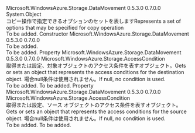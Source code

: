 <Type Name="CopyOptions" FullName="Microsoft.WindowsAzure.Storage.DataMovement.CopyOptions">
  <TypeSignature Language="C#" Value="public sealed class CopyOptions" />
  <TypeSignature Language="ILAsm" Value=".class public auto ansi sealed beforefieldinit CopyOptions extends System.Object" />
  <TypeSignature Language="DocId" Value="T:Microsoft.WindowsAzure.Storage.DataMovement.CopyOptions" />
  <TypeSignature Language="VB.NET" Value="Public NotInheritable Class CopyOptions" />
  <TypeSignature Language="F#" Value="type CopyOptions = class" />
  <AssemblyInfo>
    <AssemblyName>Microsoft.WindowsAzure.Storage.DataMovement</AssemblyName>
    <AssemblyVersion>0.5.3.0</AssemblyVersion>
    <AssemblyVersion>0.7.0.0</AssemblyVersion>
  </AssemblyInfo>
  <Base>
    <BaseTypeName>System.Object</BaseTypeName>
  </Base>
  <Interfaces />
  <Docs>
    <summary>
            <span data-ttu-id="19ba2-101">コピー操作で指定できるオプションのセットを表します</span><span class="sxs-lookup"><span data-stu-id="19ba2-101">Represents a set of options that may be specified for copy operation</span></span>
            </summary>
    <remarks>To be added.</remarks>
  </Docs>
  <Members>
    <Member MemberName=".ctor">
      <MemberSignature Language="C#" Value="public CopyOptions ();" />
      <MemberSignature Language="ILAsm" Value=".method public hidebysig specialname rtspecialname instance void .ctor() cil managed" />
      <MemberSignature Language="DocId" Value="M:Microsoft.WindowsAzure.Storage.DataMovement.CopyOptions.#ctor" />
      <MemberSignature Language="VB.NET" Value="Public Sub New ()" />
      <MemberType>Constructor</MemberType>
      <AssemblyInfo>
        <AssemblyName>Microsoft.WindowsAzure.Storage.DataMovement</AssemblyName>
        <AssemblyVersion>0.5.3.0</AssemblyVersion>
        <AssemblyVersion>0.7.0.0</AssemblyVersion>
      </AssemblyInfo>
      <Parameters />
      <Docs>
        <summary>To be added.</summary>
        <remarks>To be added.</remarks>
      </Docs>
    </Member>
    <Member MemberName="DestinationAccessCondition">
      <MemberSignature Language="C#" Value="public Microsoft.WindowsAzure.Storage.AccessCondition DestinationAccessCondition { get; set; }" />
      <MemberSignature Language="ILAsm" Value=".property instance class Microsoft.WindowsAzure.Storage.AccessCondition DestinationAccessCondition" />
      <MemberSignature Language="DocId" Value="P:Microsoft.WindowsAzure.Storage.DataMovement.CopyOptions.DestinationAccessCondition" />
      <MemberSignature Language="VB.NET" Value="Public Property DestinationAccessCondition As AccessCondition" />
      <MemberSignature Language="F#" Value="member this.DestinationAccessCondition : Microsoft.WindowsAzure.Storage.AccessCondition with get, set" Usage="Microsoft.WindowsAzure.Storage.DataMovement.CopyOptions.DestinationAccessCondition" />
      <MemberType>Property</MemberType>
      <AssemblyInfo>
        <AssemblyName>Microsoft.WindowsAzure.Storage.DataMovement</AssemblyName>
        <AssemblyVersion>0.5.3.0</AssemblyVersion>
        <AssemblyVersion>0.7.0.0</AssemblyVersion>
      </AssemblyInfo>
      <ReturnValue>
        <ReturnType>Microsoft.WindowsAzure.Storage.AccessCondition</ReturnType>
      </ReturnValue>
      <Docs>
        <summary>
            <span data-ttu-id="19ba2-102">取得または設定、<see cref="T:Microsoft.WindowsAzure.Storage.AccessCondition" />対象オブジェクトのアクセス条件を表すオブジェクト。</span><span class="sxs-lookup"><span data-stu-id="19ba2-102">Gets or sets an <see cref="T:Microsoft.WindowsAzure.Storage.AccessCondition" /> object that represents the access conditions for the destination object.</span></span> <span data-ttu-id="19ba2-103">場合<c>null</c>条件は使用されません。</span><span class="sxs-lookup"><span data-stu-id="19ba2-103">If <c>null</c>, no condition is used.</span></span>
            </summary>
        <value>To be added.</value>
        <remarks>To be added.</remarks>
      </Docs>
    </Member>
    <Member MemberName="SourceAccessCondition">
      <MemberSignature Language="C#" Value="public Microsoft.WindowsAzure.Storage.AccessCondition SourceAccessCondition { get; set; }" />
      <MemberSignature Language="ILAsm" Value=".property instance class Microsoft.WindowsAzure.Storage.AccessCondition SourceAccessCondition" />
      <MemberSignature Language="DocId" Value="P:Microsoft.WindowsAzure.Storage.DataMovement.CopyOptions.SourceAccessCondition" />
      <MemberSignature Language="VB.NET" Value="Public Property SourceAccessCondition As AccessCondition" />
      <MemberSignature Language="F#" Value="member this.SourceAccessCondition : Microsoft.WindowsAzure.Storage.AccessCondition with get, set" Usage="Microsoft.WindowsAzure.Storage.DataMovement.CopyOptions.SourceAccessCondition" />
      <MemberType>Property</MemberType>
      <AssemblyInfo>
        <AssemblyName>Microsoft.WindowsAzure.Storage.DataMovement</AssemblyName>
        <AssemblyVersion>0.5.3.0</AssemblyVersion>
        <AssemblyVersion>0.7.0.0</AssemblyVersion>
      </AssemblyInfo>
      <ReturnValue>
        <ReturnType>Microsoft.WindowsAzure.Storage.AccessCondition</ReturnType>
      </ReturnValue>
      <Docs>
        <summary>
            <span data-ttu-id="19ba2-104">取得または設定、<see cref="T:Microsoft.WindowsAzure.Storage.AccessCondition" />ソース オブジェクトのアクセス条件を表すオブジェクト。</span><span class="sxs-lookup"><span data-stu-id="19ba2-104">Gets or sets an <see cref="T:Microsoft.WindowsAzure.Storage.AccessCondition" /> object that represents the access conditions for the source object.</span></span> <span data-ttu-id="19ba2-105">場合<c>null</c>条件は使用されません。</span><span class="sxs-lookup"><span data-stu-id="19ba2-105">If <c>null</c>, no condition is used.</span></span>
            </summary>
        <value>To be added.</value>
        <remarks>To be added.</remarks>
      </Docs>
    </Member>
  </Members>
</Type>